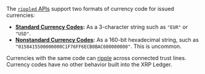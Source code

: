 The [`rippled` APIs](rippled-api.html) support two formats of currency code for issued currencies:

- **[Standard Currency Codes](currency-formats.html#standard-currency-codes):** As a 3-character string such as `"EUR"` or `"USD"`.
- **[Nonstandard Currency Codes](currency-formats.html#nonstandard-currency-codes):** As a 160-bit hexadecimal string, such as `"0158415500000000C1F76FF6ECB0BAC600000000"`. This is uncommon.

Currencies with the same code can [ripple](rippling.html) across connected trust lines. Currency codes have no other behavior built into the XRP Ledger.
